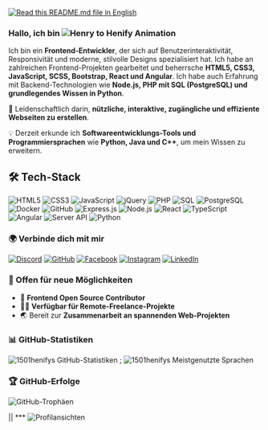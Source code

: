 [![Read this README.md file in English](https://img.shields.io/badge/🌍%20Read%20this%20in%20English-🇩🇪-blue?style=for-the-badge)](https://github.com/1501henify/1501henify)

### Hallo, ich bin ![Henry to Henify Animation](https://raw.githubusercontent.com/1501henify/1501henify/blob/main/animate_name.svg)

Ich bin ein **Frontend-Entwickler**, der sich auf Benutzerinteraktivität, Responsivität und moderne, stilvolle Designs spezialisiert hat.
Ich habe an zahlreichen Frontend-Projekten gearbeitet und beherrsche **HTML5, CSS3, JavaScript, SCSS, Bootstrap, React und Angular**.
Ich habe auch Erfahrung mit Backend-Technologien wie **Node.js, PHP mit SQL (PostgreSQL) und grundlegendes Wissen in Python**.

🚀 Leidenschaftlich darin, **nützliche, interaktive, zugängliche und effiziente Webseiten zu erstellen**.

💡 Derzeit erkunde ich **Softwareentwicklungs-Tools und Programmiersprachen** wie **Python, Java und C++**, um mein Wissen zu erweitern.

## 🛠️ Tech-Stack

![HTML5](https://img.shields.io/badge/HTML5-%23E34F26.svg?style=for-the-badge&logo=html5&logoColor=white)
![CSS3](https://img.shields.io/badge/CSS3-%231572B6.svg?style=for-the-badge&logo=css3&logoColor=white)
![JavaScript](https://img.shields.io/badge/JavaScript-%23F7DF1E.svg?style=for-the-badge&logo=javascript&logoColor=black)
![jQuery](https://img.shields.io/badge/jQuery-%230769AD.svg?style=for-the-badge&logo=jquery&logoColor=white)
![PHP](https://img.shields.io/badge/PHP-%23777BB4.svg?style=for-the-badge&logo=php&logoColor=white)
![SQL](https://img.shields.io/badge/SQL-%2300758F.svg?style=for-the-badge&logo=mysql&logoColor=white)
![PostgreSQL](https://img.shields.io/badge/PostgreSQL-%23336791.svg?style=for-the-badge&logo=postgresql&logoColor=white)
![Docker](https://img.shields.io/badge/Docker-%230db7ed.svg?style=for-the-badge&logo=docker&logoColor=white)
![GitHub](https://img.shields.io/badge/GitHub-%23181717.svg?style=for-the-badge&logo=github&logoColor=white)
![Express.js](https://img.shields.io/badge/Express.js-%23000000.svg?style=for-the-badge&logo=express&logoColor=white)
![Node.js](https://img.shields.io/badge/Node.js-%23339933.svg?style=for-the-badge&logo=nodedotjs&logoColor=white)
![React](https://img.shields.io/badge/React-%2361DAFB.svg?style=for-the-badge&logo=react&logoColor=black)
![TypeScript](https://img.shields.io/badge/TypeScript-%233178C6.svg?style=for-the-badge&logo=typescript&logoColor=white)
![Angular](https://img.shields.io/badge/Angular-%23DD0031.svg?style=for-the-badge&logo=angular&logoColor=white)
![Server API](https://img.shields.io/badge/API-%23000000.svg?style=for-the-badge&logo=fastapi&logoColor=white)
![Python](https://img.shields.io/badge/Python-%233776AB.svg?style=for-the-badge&logo=python&logoColor=white)

### 🌍 Verbinde dich mit mir

[![Discord](https://img.shields.io/badge/Discord-%237289DA.svg?style=for-the-badge&logo=discord&logoColor=white)](https://discord.com/users/1501henify)
[![GitHub](https://img.shields.io/badge/GitHub-%23181717.svg?style=for-the-badge&logo=github&logoColor=white)](https://github.com/1501henify)
[![Facebook](https://img.shields.io/badge/Facebook-%231877F2.svg?style=for-the-badge&logo=facebook&logoColor=white)](https://m.facebook.com/61561203893651/)
[![Instagram](https://img.shields.io/badge/Instagram-%23E4405F.svg?style=for-the-badge&logo=instagram&logoColor=white)](https://www.instagram.com/henify_.5/)
[![LinkedIn](https://img.shields.io/badge/LinkedIn-%230077B5.svg?style=for-the-badge&logo=linkedin&logoColor=white)](https://www.linkedin.com/in/henry-okeke-0465b9350?trk=contact-info)

### 💼 Offen für neue Möglichkeiten

- 🎨 **Frontend Open Source Contributor**
- ✌🏾 **Verfügbar für Remote-Freelance-Projekte**
- 🌏 Bereit zur **Zusammenarbeit an spannenden Web-Projekten**

### 📊 GitHub-Statistiken

![1501henifys GitHub-Statistiken](https://github-readme-stats.vercel.app/api?username=1501henify&show_icons=true&theme=radical) ;
![1501henifys Meistgenutzte Sprachen](https://github-readme-stats.vercel.app/api/top-langs/?username=1501henify&layout=compact&theme=radical)

### 🏆 GitHub-Erfolge

![GitHub-Trophäen](https://github-profile-trophy.vercel.app/?username=1501henify&theme=radical&no-frame=false&no-bg=false&margin-w=5)

|| \*\*\* ![Profilansichten](https://komarev.com/ghpvc/?username=1501henify&color=blueviolet)
